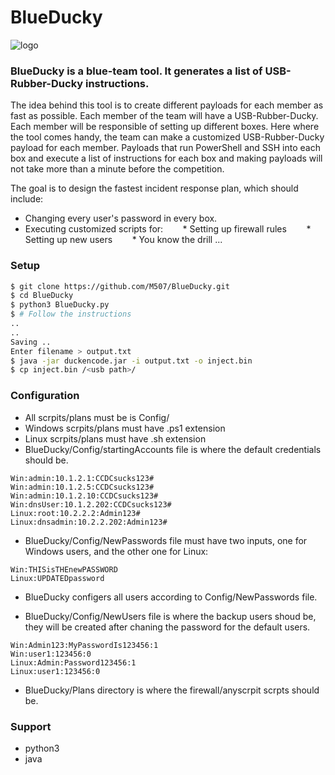 # BlueDucky
![logo](https://github.com/M507/BlueDucky/raw/master/p.png)

### BlueDucky is a blue-team tool. It generates a list of USB-Rubber-Ducky instructions. 


The idea behind this tool is to create different payloads for each member as fast as possible.  Each member of the team will have a USB-Rubber-Ducky. Each member will be responsible of setting up different boxes. Here where the tool comes handy, the team can make a customized USB-Rubber-Ducky payload for each member. Payloads that run PowerShell and SSH into each box and execute a list of instructions for each box and making payloads will not take more than a minute before the competition.


The goal is to design the fastest incident response plan, which should include:
- Changing every user's password in every box.
- Executing customized scripts for:
&nbsp;&nbsp;&nbsp;&nbsp;&nbsp;&nbsp;	* Setting up firewall rules
&nbsp;&nbsp;&nbsp;&nbsp;&nbsp;&nbsp;	* Setting up new users
&nbsp;&nbsp;&nbsp;&nbsp;&nbsp;&nbsp;	* You know the drill ...

### Setup
```sh
$ git clone https://github.com/M507/BlueDucky.git
$ cd BlueDucky
$ python3 BlueDucky.py
$ # Follow the instructions
..
..
Saving ..
Enter filename > output.txt
$ java -jar duckencode.jar -i output.txt -o inject.bin
$ cp inject.bin /<usb path>/
```

### Configuration
- All scrpits/plans must be is Config/
- Windows scrpits/plans must have .ps1 extension
- Linux scrpits/plans must have .sh extension
- BlueDucky/Config/startingAccounts file is where the default credentials should be.
```
Win:admin:10.1.2.1:CCDCsucks123#
Win:admin:10.1.2.5:CCDCsucks123#
Win:admin:10.1.2.10:CCDCsucks123#
Win:dnsUser:10.1.2.202:CCDCsucks123#
Linux:root:10.2.2.2:Admin123#
Linux:dnsadmin:10.2.2.202:Admin123#
```
- BlueDucky/Config/NewPasswords file must have two inputs, one for Windows users, and the other one for Linux:
```
Win:THISisTHEnewPASSWORD
Linux:UPDATEDpassword
```
- BlueDucky configers all users according to Config/NewPasswords file.

- BlueDucky/Config/NewUsers file is where the backup users shoud be, they will be created after chaning the password for the default users.
```
Win:Admin123:MyPasswordIs123456:1
Win:user1:123456:0
Linux:Admin:Password123456:1
Linux:user1:123456:0
```
- BlueDucky/Plans directory is where the firewall/anyscrpit scrpts should be.

### Support

- python3
- java
